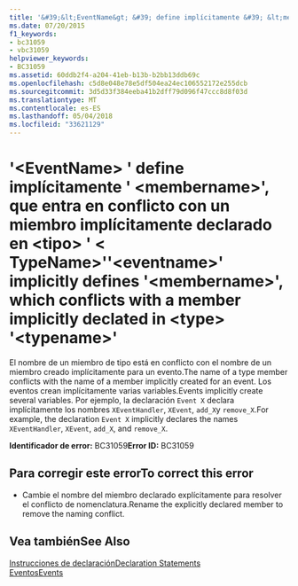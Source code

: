 ```yaml
---
title: '&#39;&lt;EventName&gt; &#39; define implícitamente &#39; &lt;membername&gt;&#39;, que entra en conflicto con un miembro implícitamente declarado en &lt;tipo&gt; &#39; &lt; TypeName&gt;&#39;'
ms.date: 07/20/2015
f1_keywords:
- bc31059
- vbc31059
helpviewer_keywords:
- BC31059
ms.assetid: 60ddb2f4-a204-41eb-b13b-b2bb13ddb69c
ms.openlocfilehash: c5d8e048e78e5df504ea24ec106552172e255dcb
ms.sourcegitcommit: 3d5d33f384eeba41b2dff79d096f47ccc8d8f03d
ms.translationtype: MT
ms.contentlocale: es-ES
ms.lasthandoff: 05/04/2018
ms.locfileid: "33621129"
---
```

# <a name="39lteventnamegt39-implicitly-defines-39ltmembernamegt39-which-conflicts-with-a-member-implicitly-declated-in-lttypegt-39lttypenamegt39"></a><span data-ttu-id="6524d-102">&#39;&lt;EventName&gt; &#39; define implícitamente &#39; &lt;membername&gt;&#39;, que entra en conflicto con un miembro implícitamente declarado en &lt;tipo&gt; &#39; &lt; TypeName&gt;&#39;</span><span class="sxs-lookup"><span data-stu-id="6524d-102">&#39;&lt;eventname&gt;&#39; implicitly defines &#39;&lt;membername&gt;&#39;, which conflicts with a member implicitly declated in &lt;type&gt; &#39;&lt;typename&gt;&#39;</span></span>
<span data-ttu-id="6524d-103">El nombre de un miembro de tipo está en conflicto con el nombre de un miembro creado implícitamente para un evento.</span><span class="sxs-lookup"><span data-stu-id="6524d-103">The name of a type member conflicts with the name of a member implicitly created for an event.</span></span> <span data-ttu-id="6524d-104">Los eventos crean implícitamente varias variables.</span><span class="sxs-lookup"><span data-stu-id="6524d-104">Events implicitly create several variables.</span></span> <span data-ttu-id="6524d-105">Por ejemplo, la declaración `Event X` declara implícitamente los nombres `XEventHandler`, `XEvent`, `add_X`y `remove_X`.</span><span class="sxs-lookup"><span data-stu-id="6524d-105">For example, the declaration `Event X` implicitly declares the names `XEventHandler`, `XEvent`, `add_X`, and `remove_X`.</span></span>  
  
 <span data-ttu-id="6524d-106">**Identificador de error:** BC31059</span><span class="sxs-lookup"><span data-stu-id="6524d-106">**Error ID:** BC31059</span></span>  
  
## <a name="to-correct-this-error"></a><span data-ttu-id="6524d-107">Para corregir este error</span><span class="sxs-lookup"><span data-stu-id="6524d-107">To correct this error</span></span>  
  
-   <span data-ttu-id="6524d-108">Cambie el nombre del miembro declarado explícitamente para resolver el conflicto de nomenclatura.</span><span class="sxs-lookup"><span data-stu-id="6524d-108">Rename the explicitly declared member to remove the naming conflict.</span></span>  
  
## <a name="see-also"></a><span data-ttu-id="6524d-109">Vea también</span><span class="sxs-lookup"><span data-stu-id="6524d-109">See Also</span></span>  
 [<span data-ttu-id="6524d-110">Instrucciones de declaración</span><span class="sxs-lookup"><span data-stu-id="6524d-110">Declaration Statements</span></span>](~/docs/visual-basic/programming-guide/language-features/statements.md#declaration-statements)  
 [<span data-ttu-id="6524d-111">Eventos</span><span class="sxs-lookup"><span data-stu-id="6524d-111">Events</span></span>](../../visual-basic/programming-guide/language-features/events/index.md)
